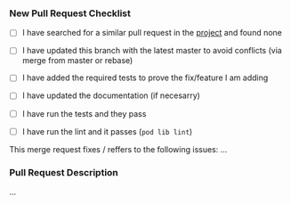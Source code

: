 ### New Pull Request Checklist

* [ ] I have searched for a similar pull request in the [project](https://github.com/yourkarma/JWT/pulls) and found none

* [ ] I have updated this branch with the latest master to avoid conflicts (via merge from master or rebase)
* [ ] I have added the required tests to prove the fix/feature I am adding
* [ ] I have updated the documentation (if necesarry)
* [ ] I have run the tests and they pass
* [ ] I have run the lint and it passes (`pod lib lint`)

This merge request fixes / reffers to the following issues: ...

### Pull Request Description

...

